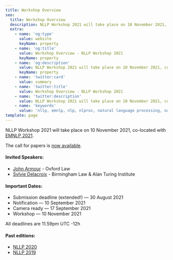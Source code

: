 ```yaml
---
title: Workshop Overview
seo:
  title: Workshop Overview
  description: NLLP Workshop 2021 will take place on 10 November 2021, co-located with EMNLP 2021.
  extra:
    - name: 'og:type'
      value: website
      keyName: property
    - name: 'og:title'
      value: Workshop Overview - NLLP Workshop 2021
      keyName: property
    - name: 'og:description'
      value: NLLP Workshop 2021 will take place on 10 November 2021, co-located with EMNLP 2021. 
      keyName: property
    - name: 'twitter:card'
      value: summary
    - name: 'twitter:title'
      value: Workshop Overview - NLLP Workshop 2021
    - name: 'twitter:description'
      value: NLLP Workshop 2021 will take place on 10 November 2021, co-located with EMNLP 2021.
    - name: 'keywords'
      value: 'nllp, emnlp, nlp, nlproc, natural language processing, natural legal language processing, legal text, legal domain language'
template: page
---
```


NLLP Workshop 2021 will take place on 10 November 2021, co-located with [EMNLP 2021](https://2021.emnlp.org/). 

The call for papers is [now available](https://nllpw.org/workshop/call/).

#### Invited Speakers:
- [John Armour](https://www.law.ox.ac.uk/people/john-armour) - Oxford Law
- [Sylvie Delacroix](https://www.birmingham.ac.uk/staff/profiles/law/delacroix-sylvie.aspx) - Birmingham Law & Alan Turing Institute

#### Important Dates:
- Submission deadline (extended!) ― 30 August 2021
- Notification ― 10 September 2021
- Camera ready ― 17 September 2021
- Workshop ― 10 November 2021

All deadlines are 11.59pm UTC -12h

#### Past editions:
- [NLLP 2020](https://sites.google.com/view/nllp/home)
- [NLLP 2019](https://sites.google.com/view/nllp/nllp-2019)
